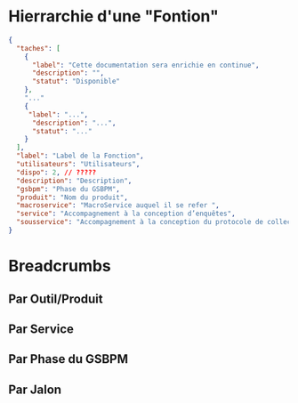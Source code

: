 # Hierrarchie d'une "Fontion"

```json
{
  "taches": [
    {
      "label": "Cette documentation sera enrichie en continue",
      "description": "",
      "statut": "Disponible"
    },
    "..."
    {
     "label": "...",
      "description": "...",
      "statut": "..."
    }
  ],
  "label": "Label de la Fonction",
  "utilisateurs": "Utilisateurs",
  "dispo": 2, // ?????
  "description": "Description",
  "gsbpm": "Phase du GSBPM",
  "produit": "Nom du produit",
  "macroservice": "MacroService auquel il se refer ",
  "service": "Accompagnement à la conception d’enquêtes",
  "sousservice": "Accompagnement à la conception du protocole de collecte"
}
```

# Breadcrumbs

## Par Outil/Produit

## Par Service

## Par Phase du GSBPM

## Par Jalon
